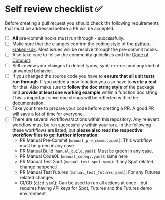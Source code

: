 # Self review checklist ✅

Before creating a pull request you should check the following requirements that must be addressed before a PR will be accepted.

- [ ] **All** pre-commit hooks must run through - successfully.
- [ ] Make sure that the changes confirm the coding style of the [python-kraken-sdk](https://github.com/btschwertfeger/python-kraken-sdk). Most issues will be resolve through the pre-commit hooks.
- [ ] Also take care to follow the community guidelines and the [Code of Conduct](./CODE_OF_CONDUCT.md).
- [ ] Self-review your changes to detect typos, syntax errors and any kind of unwanted behavior.
- [ ] If you changed the source code you have to **ensure that all unit tests run through**. If you added a new function you also have to **write a test** for that. Also make sure to **follow the doc string style** of the package and **provide at least one working example** within a function doc string. This is important since doc strings will be reflected within the documentation.
- [ ] Take your time to prepare your code before creating a PR. A good PR will save a lot of time for everyone.
- [ ] There are several workflows/actions within this repository. Any relevant workflow must be run successfully within your fork. In the following these workflows are listed, but **please also read the respective workflow files to get further information**.
  - PR Manual Pre-Commit (`manual_pre_commit.yaml`): This workflow must be green in any case.
  - PR Manual Build (`manual_build.yaml`): Must be green in any case.
  - PR Manual CodeQL (`manual_codeql.yaml`): same here
  - PR Manual Test Spot (`manual_test_spot.yaml`): If any Spot related change happened
  - PR Manual Test Futures (`manual_test_futures.yaml`): For any Futures related changes
  - CI/CD (`cicd.yaml`): Can be used to run all actions at once - but requires having API keys for Spot, Futures and the Futures demo environment.
